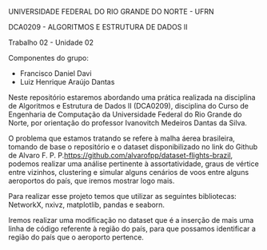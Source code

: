 UNIVERSIDADE FEDERAL DO RIO GRANDE DO NORTE - UFRN

DCA0209 - ALGORITMOS E ESTRUTURA DE DADOS II

Trabalho 02 - Unidade 02

Componentes do grupo:

* Francisco Daniel Davi
* Luiz Henrique Araújo Dantas

Neste repositório estaremos abordando uma prática realizada na disciplina de Algoritmos e Estrutura de Dados II (DCA0209), disciplina do Curso de Engenharia de Computação da Universidade Federal do Rio Grande do Norte, por orientação do professor Ivanovitch Medeiros Dantas da Silva.

O problema que estamos tratando se refere à malha áerea brasileira, tomando de base o repositório e o dataset disponibilizado no link do Github de Alvaro F. P. P.<https://github.com/alvarofpp/dataset-flights-brazil>, podemos realizar uma análise pertinente à assortatividade, graus de vértice entre vizinhos, clustering e simular alguns cenários de voos entre alguns aeroportos do país, que iremos mostrar logo mais.

Para realizar esse projeto temos que utilizar as seguintes bibliotecas: NetworkX, nxivz, matplotlib, pandas e seaborn.

Iremos realizar uma modificação no dataset que é a inserção de mais uma linha de código referente à região do país, para que possamos identificar a região do país que o aeroporto pertence.

